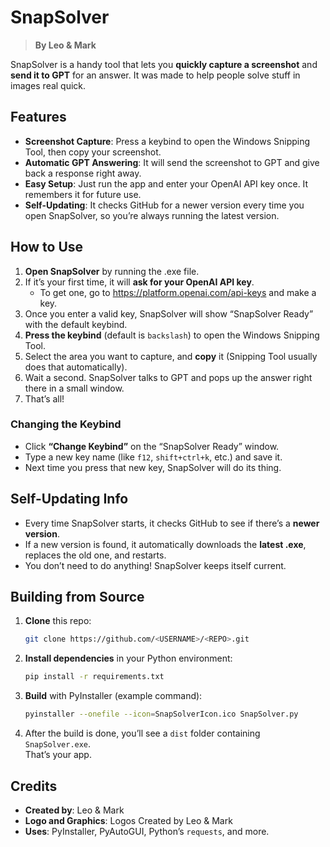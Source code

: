 # SnapSolver

> **By Leo & Mark**

SnapSolver is a handy tool that lets you **quickly capture a screenshot** and **send it to GPT** for an answer. It was made to help people solve stuff in images real quick.

## Features

- **Screenshot Capture**: Press a keybind to open the Windows Snipping Tool, then copy your screenshot.
- **Automatic GPT Answering**: It will send the screenshot to GPT and give back a response right away.
- **Easy Setup**: Just run the app and enter your OpenAI API key once. It remembers it for future use.
- **Self-Updating**: It checks GitHub for a newer version every time you open SnapSolver, so you’re always running the latest version.

## How to Use

1. **Open SnapSolver** by running the .exe file.  
2. If it’s your first time, it will **ask for your OpenAI API key**.  
   - To get one, go to https://platform.openai.com/api-keys and make a key.  
3. Once you enter a valid key, SnapSolver will show “SnapSolver Ready” with the default keybind.  
4. **Press the keybind** (default is `backslash`) to open the Windows Snipping Tool.  
5. Select the area you want to capture, and **copy** it (Snipping Tool usually does that automatically).  
6. Wait a second. SnapSolver talks to GPT and pops up the answer right there in a small window.  
7. That’s all!

### Changing the Keybind

- Click **“Change Keybind”** on the “SnapSolver Ready” window.  
- Type a new key name (like `f12`, `shift+ctrl+k`, etc.) and save it.  
- Next time you press that new key, SnapSolver will do its thing.

## Self-Updating Info

- Every time SnapSolver starts, it checks GitHub to see if there’s a **newer version**.  
- If a new version is found, it automatically downloads the **latest .exe**, replaces the old one, and restarts.  
- You don’t need to do anything! SnapSolver keeps itself current.

## Building from Source

1. **Clone** this repo:  
   ```bash
   git clone https://github.com/<USERNAME>/<REPO>.git
   ```
2. **Install dependencies** in your Python environment:  
   ```bash
   pip install -r requirements.txt
   ```
3. **Build** with PyInstaller (example command):  
   ```bash
   pyinstaller --onefile --icon=SnapSolverIcon.ico SnapSolver.py
   ```
4. After the build is done, you’ll see a `dist` folder containing `SnapSolver.exe`.  
   That’s your app.

## Credits
- **Created by**: Leo & Mark  
- **Logo and Graphics**: Logos Created by Leo & Mark
- **Uses**: PyInstaller, PyAutoGUI, Python’s `requests`, and more.
